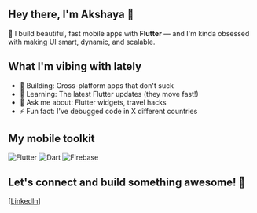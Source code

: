 ## Hey there, I'm Akshaya 👋

🎯 I build beautiful, fast mobile apps with **Flutter** — and I'm kinda obsessed with making UI smart, dynamic, and scalable.

## What I'm vibing with lately
- 🔭 Building: Cross-platform apps that don't suck
- 🌱 Learning: The latest Flutter updates (they move fast!)
- 💬 Ask me about: Flutter widgets, travel hacks
- ⚡ Fun fact: I've debugged code in X different countries

## My mobile toolkit
![Flutter](https://img.shields.io/badge/Flutter-02569B?style=for-the-badge&logo=flutter&logoColor=white)
![Dart](https://img.shields.io/badge/Dart-0175C2?style=for-the-badge&logo=dart&logoColor=white)
![Firebase](https://img.shields.io/badge/Firebase-039BE5?style=for-the-badge&logo=Firebase&logoColor=white)

## Let's connect and build something awesome! 🚀
[[LinkedIn](https://www.linkedin.com/in/akshaya-radha-krishnan-462277225/)]
